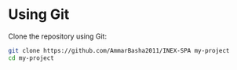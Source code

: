 # Using Git

Clone the repository using Git:

```bash
git clone https://github.com/AmmarBasha2011/INEX-SPA my-project
cd my-project
```

